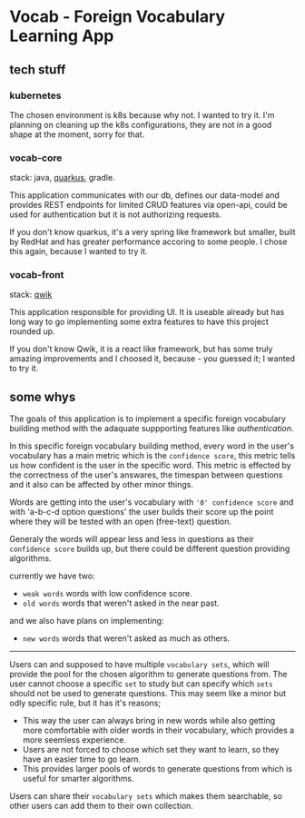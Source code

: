 # Vocab - Foreign Vocabulary Learning App

## tech stuff

### kubernetes

The chosen environment is k8s because why not. I wanted to try it. I'm planning on cleaning up the k8s configurations, they are not in a good shape at the moment, sorry for that.

### vocab-core

stack: java, [quarkus](https://quarkus.io/), gradle.

This application communicates with our db, defines our data-model and provides REST endpoints for limited CRUD features via open-api, could be used for authentication but it is not authorizing requests.

If you don't know quarkus, it's a very spring like framework but smaller, built by RedHat and has greater performance accoring to some people. I chose this again, because I wanted to try it.

### vocab-front

stack: [qwik](https://qwik.builder.io/)

This application responsible for providing UI. It is useable already but has long way to go implementing some extra features to have this project rounded up.

If you don't know Qwik, it is a react like framework, but has some truly amazing improvements and I choosed it, because - you guessed it; I wanted to try it.

## some whys

The goals of this application is to implement a specific foreign vocabulary building method with the adaquate suppporting features like _authentication_.

In this specific foreign vocabulary building method, every word in the user's vocabulary has a main metric which is the `confidence score`, this metric tells us how confident is the user in the specific word. This metric is effected by the correctness of the user's answares, the timespan between questions and it also can be affected by other minor things.

Words are getting into the user's vocabulary with `'0' confidence score` and with 'a-b-c-d option questions' the user builds their score up the point where they will be tested with an open (free-text) question.

Generaly the words will appear less and less in questions as their `confidence score` builds up, but there could be different question providing algorithms.

currently we have two:

- `weak words` words with low confidence score.
- `old words` words that weren't asked in the near past.

and we also have plans on implementing:

- `new words` words that weren't asked as much as others.

---

Users can and supposed to have multiple `vocabulary sets`, which will provide the pool for the chosen algorithm to generate questions from. The user cannot choose a specific `set` to study but can specify which `sets` should not be used to generate questions. This may seem like a minor but odly specific rule, but it has it's reasons;

- This way the user can always bring in new words while also getting more comfortable with older words in their vocabulary, which provides a more seemless experience.
- Users are not forced to choose which set they want to learn, so they have an easier time to go learn.
- This provides larger pools of words to generate questions from which is useful for smarter algorithms.

Users can share their `vocabulary sets` which makes them searchable, so other users can add them to their own collection.
